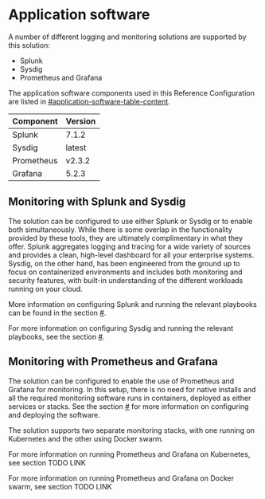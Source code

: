 # Application software

A number of different logging and monitoring solutions are supported by this solution:

-   Splunk
-   Sysdig
-   Prometheus and Grafana

The application software components used in this Reference Configuration are listed in [\#application-software-table-content](#application-software-table-content).

|Component|Version|
|:--------|:------|
|Splunk|7.1.2|
|Sysdig|latest|
|Prometheus|v2.3.2|
|Grafana|5.2.3|

## Monitoring with Splunk and Sysdig

The solution can be configured to use either Splunk or Sysdig or to enable both simultaneously. While there is some overlap in the functionality provided by these tools, they are ultimately complimentary in what they offer. Splunk aggregates logging and tracing for a wide variety of sources and provides a clean, high-level dashboard for all your enterprise systems. Sysdig, on the other hand, has been engineered from the ground up to focus on containerized environments and includes both monitoring and security features, with built-in understanding of the different workloads running on your cloud.

More information on configuring Splunk and running the relevant playbooks can be found in the section [\#](#).

For more information on configuring Sysdig and running the relevant playbooks, see the section [\#](#).

## Monitoring with Prometheus and Grafana

The solution can be configured to enable the use of Prometheus and Grafana for monitoring. In this setup, there is no need for native installs and all the required monitoring software runs in containers, deployed as either services or stacks. See the section [\#](#) for more information on configuring and deploying the software.

The solution supports two separate monitoring stacks, with one running on Kubernetes and the other using Docker swarm.

For more information on running Prometheus and Grafana on Kubernetes, see section TODO LINK

For more information on running Prometheus and Grafana on Docker swarm, see section TODO LINK

